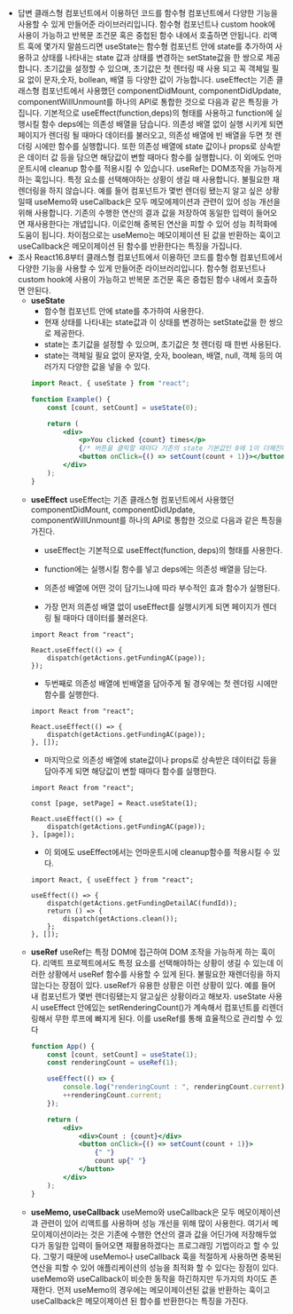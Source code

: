 -   답변
    클래스형 컴포넌트에서 이용하던 코드를 함수형 컴포넌트에서 다양한 기능을 사용할 수 있게 만들어준 라이브러리입니다. 함수형 컴포넌트나 custom hook에 사용이 가능하고 반복문 조건문 혹은 중첩된 함수 내에서 호출하면 안됩니다.
    리액트 훅에 몇가지 말씀드리면
    useState는 함수형 컴포넌트 안에 state를 추가하여 사용하고 상태를 나타내는 state 값과 상태를 변경하는 setState값을 한 쌍으로 제공합니다. 초기값을 설정할 수 있으며, 초기값은 첫 렌터링 때 사용 되고 꼭 객체일 필요 없이 문자,숫자, bollean, 배열 등 다양한 값이 가능합니다.
    useEffect는 기존 클래스형 컴포넌트에서 사용했던 componentDidMount, componentDidUpdate, componentWillUnmount를 하나의 API로 통합한 것으로 다음과 같은 특징을 가집니다. 기본적으로 useEffect(function,deps)의 형태를 사용하고 function에 실행시킬 함수 deps에는 의존성 배열을 담습니다.
    의존성 배열 없이 실행 시키게 되면 페이지가 렌더링 될 때마다 데이터를 불러오고, 의존성 배열에 빈 배열을 두면 첫 렌더링 시에만 함수를 실행합니다. 또한 의존성 배열에 state 값이나 props로 상속받은 데이터 값 등을 담으면 해당값이 변할 때마다 함수를 실행합니다. 이 외에도 언마운트시에 cleanup 함수를 적용시킬 수 있습니다.
    useRef는 DOM조작을 가능하게 하는 훅입니다. 특정 요소를 선택해야하는 상황이 생길 때 사용합니다. 불필요한 재렌더링을 하지 않습니다.
    예를 들어 컴포넌트가 몇번 렌더링 됐는지 알고 싶은 상황일때
    useMemo와 useCallback은 모두 메모에제이션과 관련이 있어 성능 개선을 위해 사용합니다.
    기존의 수행한 연산의 결과 값을 저장하여 동일한 입력이 들어오면 재사용한다는 개녑입니다. 이로인해 중복된 연산을 피할 수 있어 성능 최적화에 도움이 됩니다.
    차이점으로는 useMemo는 메모이제이션 된 값을 반환하는 훅이고 useCallback은 메모이제이션 된 함수를 반환한다는 특징을 가집니다.
-   조사
    React16.8부터
    클래스형 컴포넌트에서 이용하던 코드를 함수형 컴포넌트에서 다양한 기능을 사용할 수 있게 만들어준 라이브러리입니다. 함수형 컴포넌트나 custom hook에 사용이 가능하고 반복문 조건문 혹은 중첩된 함수 내에서 호출하면 안된다.
    -   **useState**
        -   함수형 컴포넌트 안에 state를 추가하여 사용한다.
        -   현재 상태를 나타내는 state값과 이 상태를 변경하는 setState값을 한 쌍으로 제공한다.
        -   state는 초기값을 설정할 수 있으며, 초기값은 첫 렌더링 때 한번 사용된다.
        -   state는 객체일 필요 없이 문자열, 숫자, boolean, 배열, null, 객체 등의 여러가지 다양한 값을 넣을 수 있다.
        ```jsx
        import React, { useState } from "react";

        function Example() {
            const [count, setCount] = useState(0);

            return (
                <div>
                    <p>You clicked {count} times</p>
                    {/* 버튼을 클릭할 때마다 기존의 state 기본값인 0에 1이 더해진다. */}
                    <button onClick={() => setCount(count + 1)}></button>
                </div>
            );
        }
        ```
    -   **useEffect**
        useEffect는 기존 클래스형 컴포넌트에서 사용했던 componentDidMount, componentDidUpdate, componentWillUnmount를 하나의 API로 통합한 것으로 다음과 같은 특징을 가진다.
        -   useEffect는 기본적으로 useEffect(function, deps)의 형태를 사용한다.
        -   function에는 실행시킬 함수를 넣고 deps에는 의존성 배열을 담는다.
        -   의존성 배열에 어떤 것이 담기느냐에 따라 부수적인 효과 함수가 실행된다.

        -   가장 먼저 의존성 배열 없이 useEffect를 실행시키게 되면 페이지가 렌더링 될 때마다 데이터를 불러온다.
        ```
        import React from "react";

        React.useEffect(() => {
            dispatch(getActions.getFundingAC(page));
        });
        ```
        -   두번째로 의존성 배열에 빈배열을 담아주게 될 경우에는 첫 렌더링 시에만 함수를 실행한다.
        ```tsx
        import React from "react";

        React.useEffect(() => {
            dispatch(getActions.getFundingAC(page));
        }, []);
        ```
        -   마지막으로 의존성 배열에 state값이나 props로 상속받은 데이터값 등을 담아주게 되면 해당값이 변할 때마다 함수를 실행한다.
        ```tsx
        import React from "react";

        const [page, setPage] = React.useState(1);

        React.useEffect(() => {
            dispatch(getActions.getFundingAC(page));
        }, [page]);
        ```
        -   이 외에도 useEffect에서는 언마운트시에 cleanup함수를 적용시킬 수 있다.
        ```tsx
        import React, { useEffect } from "react";

        useEffect(() => {
            dispatch(getActions.getFundingDetailAC(fundId));
            return () => {
                dispatch(getActions.clean());
            };
        }, []);
        ```
    -   **useRef**
        useRef는 특정 DOM에 접근하여 DOM 조작을 가능하게 하는 훅이다. 리액트 프로젝트에서도 특정 요소를 선택해야하는 상황이 생길 수 있는데 이러한 상황에서 useRef 함수를 사용할 수 있게 된다.
        불필요한 재렌더링을 하지 않는다는 장점이 있다.
        useRef가 유용한 상황은 이런 상황이 있다.
        예를 들어 내 컴포넌트가 몇번 렌더링됐는지 알고싶은 상황이라고 해보자.
        useState 사용시 useEffect 안에있는 setRenderingCount()가 계속해서 컴포넌트를 리렌더링해서 무한 루프에 빠지게 된다.
        이를 useRef를 통해 효율적으로 관리할 수 있다
        ```jsx
        function App() {
            const [count, setCount] = useState(1);
            const renderingCount = useRef(1);

            useEffect(() => {
                console.log("renderingCount : ", renderingCount.current);
                ++renderingCount.current;
            });

            return (
                <div>
                    <div>Count : {count}</div>
                    <button onClick={() => setCount(count + 1)}>
                        {" "}
                        count up{" "}
                    </button>
                </div>
            );
        }
        ```
    -   **useMemo, useCallback**
        useMemo와 useCallback은 모두 메모이제이션과 관련이 있어 리액트를 사용하며 성능 개선을 위해 많이 사용한다. 여기서 메모이제이션이라는 것은 기존에 수행한 연산의 결과 값을 어딘가에 저장해두었다가 동일한 입력이 들어오면 재활용하겠다는 프로그래밍 기법이라고 할 수 있다. 그렇기 때문에 useMemo나 useCallback 훅을 적절하게 사용하면 중복된 연산을 피할 수 있어
        애플리케이션의 성능을 최적화 할 수 있다는 장점이 있다.
        useMemo와 useCallback이 비슷한 동작을 하긴하지만 두가지의 차이도 존재한다. 먼저 useMemo의 경우에는 메모이제이션된 값을 반환하는 훅이고 useCallback은 메모이제이션 된 함수를 반환한다는 특징을 가진다.
